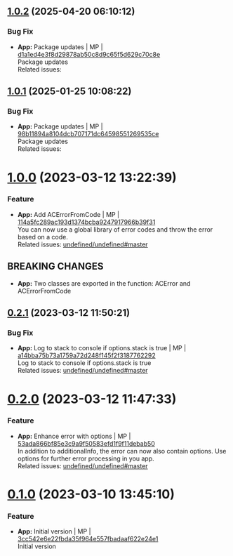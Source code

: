 
## [1.0.2](https://github.com/admiralcloud/ac-custom-error/compare/v1.0.1..v1.0.2) (2025-04-20 06:10:12)


### Bug Fix

* **App:** Package updates | MP | [d1a1ed4e3f8d29878ab50c8d9c65f5d629c70c8e](https://github.com/admiralcloud/ac-custom-error/commit/d1a1ed4e3f8d29878ab50c8d9c65f5d629c70c8e)    
Package updates  
Related issues:

## [1.0.1](https://github.com/admiralcloud/ac-custom-error/compare/v1.0.0..v1.0.1) (2025-01-25 10:08:22)


### Bug Fix

* **App:** Package updates | MP | [98b11894a8104dcb707171dc64598551269535ce](https://github.com/admiralcloud/ac-custom-error/commit/98b11894a8104dcb707171dc64598551269535ce)    
Package updates  
Related issues:
<a name="1.0.0"></a>
 
# [1.0.0](https://github.com/admiralcloud/ac-custom-error/compare/v0.2.1..v1.0.0) (2023-03-12 13:22:39)


### Feature

* **App:** Add ACErrorFromCode  | MP | [114a5fc289ac193d1374bcba9247917966b39f31](https://github.com/admiralcloud/ac-custom-error/commit/114a5fc289ac193d1374bcba9247917966b39f31)    
You can now use a global library of error codes and throw the error based on a code.  
Related issues: [undefined/undefined#master](undefined/browse/master)
## BREAKING CHANGES
* **App:** Two classes are exported in the function: ACError and ACErrorFromCode
<a name="0.2.1"></a>

## [0.2.1](https://github.com/admiralcloud/ac-custom-error/compare/v0.2.0..v0.2.1) (2023-03-12 11:50:21)


### Bug Fix

* **App:** Log to stack to console if options.stack is true | MP | [a14bba75b73a1759a72d248f145f2f3187762292](https://github.com/admiralcloud/ac-custom-error/commit/a14bba75b73a1759a72d248f145f2f3187762292)    
Log to stack to console if options.stack is true  
Related issues: [undefined/undefined#master](undefined/browse/master)
<a name="0.2.0"></a>
 
# [0.2.0](https://github.com/admiralcloud/ac-custom-error/compare/v0.1.0..v0.2.0) (2023-03-12 11:47:33)


### Feature

* **App:** Enhance error with options | MP | [53ada866bf85e3c9a9f50583efd1f9f11debab50](https://github.com/admiralcloud/ac-custom-error/commit/53ada866bf85e3c9a9f50583efd1f9f11debab50)    
In addition to additionalInfo, the error can now also contain options. Use options for further error processing in you app.  
Related issues: [undefined/undefined#master](undefined/browse/master)
<a name="0.1.0"></a>
 
# [0.1.0](https://github.com/admiralcloud/ac-custom-error/compare/..v0.1.0) (2023-03-10 13:45:10)


### Feature

* **App:** Initial version | MP | [3cc542e6e22fbda35f964e557fbadaaf622e24e1](https://github.com/admiralcloud/ac-custom-error/commit/3cc542e6e22fbda35f964e557fbadaaf622e24e1)    
Initial version
